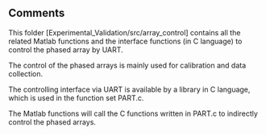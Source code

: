## Comments
This folder [Experimental_Validation/src/array_control] contains all the 
related Matlab functions and the interface functions (in C language) to 
control the phased array by UART. 

The control of the phased arrays is mainly used for calibration and data
collection.

The controlling interface via UART is available by a library in C language, 
which is used in the function set PART.c. 

The Matlab functions will call the C functions written in PART.c to 
indirectly control the phased arrays.